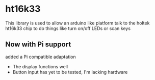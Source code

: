 # ht16k33
This library is used to allow an arduino like platform talk to the holtek ht16k33 chip
to do things like turn on/off LEDs or scan keys

## Now with Pi support
added a Pi compatible adaptation

- The display functions well
- Button input has yet to be tested, I'm lacking hardware


